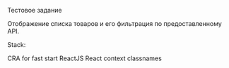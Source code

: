 Тестовое задание

Отображение списка товаров и его фильтрация по предоставленному API.

Stack:

CRA for fast start
ReactJS
React context
classnames
